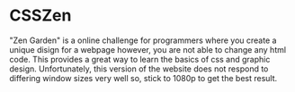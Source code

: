 # CSSZen
"Zen Garden" is a online challenge for programmers where you create a unique disign for a webpage however, you are not able to change any html code. 
This provides a great way to learn the basics of css and graphic design.
Unfortunately, this version of the website does not respond to differing window sizes very well so, stick to 1080p to get the best result.
